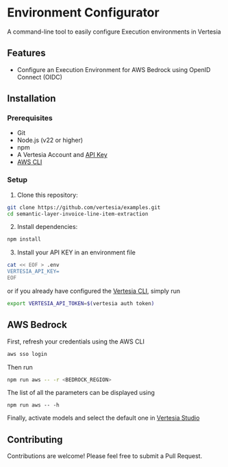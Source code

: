 # Environment Configurator

A command-line tool to easily configure Execution environments in Vertesia

## Features

- Configure an Execution Environment for AWS Bedrock using OpenID Connect (OIDC)

## Installation

### Prerequisites

- Git
- Node.js (v22 or higher)
- npm
- A Vertesia Account and [API Key](https://cloud.vertesia.io/settings#keys)
- [AWS CLI](https://aws.amazon.com/cli/)

### Setup

1. Clone this repository:

```bash
git clone https://github.com/vertesia/examples.git
cd semantic-layer-invoice-line-item-extraction
```

2. Install dependencies:

```bash
npm install
```

3. Install your API KEY in an environment file

```bash
cat << EOF > .env
VERTESIA_API_KEY=
EOF
```

or if you already have configured the [Vertesia CLI](https://docs.vertesiahq.com/cli), simply run

```bash
export VERTESIA_API_TOKEN=$(vertesia auth token)
```


## AWS Bedrock 

First, refresh your credentials using the AWS CLI

```bash
aws sso login
```

Then run 

```bash
npm run aws -- -r <BEDROCK_REGION>
```

The list of all the parameters can be displayed using 

```
npm run aws -- -h
```

Finally, activate models and select the default one in [Vertesia Studio](https://staging.cloud.vertesia.io/studio/environments)


## Contributing

Contributions are welcome! Please feel free to submit a Pull Request.